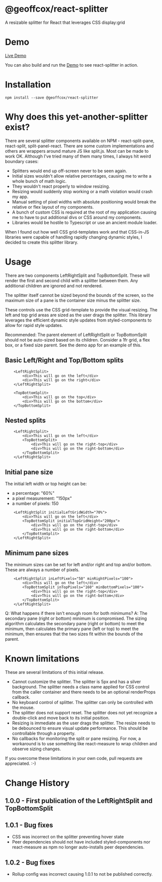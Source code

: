 # @geoffcox/react-splitter
A resizable splitter for React that leverages CSS display:grid

# Demo
[Live Demo](https://geoffcox.github.io/react-splitter-demo/index.html)

You can also build and run the [Demo](/demo) to see react-splitter in action.

# Installation
```npm install --save @geoffcox/react-splitter```

# Why does this yet-another-splitter exist?
There are several splitter components available on NPM - react-split-pane, react-split, split-panel-react. There are some custom implementations and others are wrappers around mature JS like split.js. Most can be made to work OK. Although I've tried many of them many times, I always hit weird boundary cases:

- Splitters would end up off-screen never to be seen again.
- Initial sizes wouldn't allow relative percentages, causing me to write a whole bunch of math logic.
- They wouldn't react properly to window resizing.
- Resizing would suddenly stop working or a math violation would crash my app. 
- Manual setting of pixel widths with absolute positioning would break the relative or flex layout of my components. 
- A bunch of custom CSS is required at the root of my application causing me to have to put additional divs or CSS around my components.
- Libraries would be hostile to Typescript or use an ancient module loader.

When I found out how well CSS grid-templates work and that CSS-in-JS libraries were capable of handling rapidly changing dynamic styles, I decided to create this splitter library.

# Usage

There are two components LeftRightSplit and TopBottomSplit. These will render the first and second child with a splitter between them. Any additional children are ignored and not rendered.

The splitter itself cannot be sized beyond the bounds of the screen, so the maximum size of a pane is the container size minus the splitter size.

These controls use the CSS grid-template to provide the visual resizing. The left and top grid areas are sized as the user drags the splitter. This library leverages the efficient dynamic style updates from styled-components to allow for rapid style updates.

Recommended: The parent element of LeftRightSplit or TopBottomSplit should not be auto-sized based on its children. Consider a 1fr grid, a flex box, or a fixed size parent. See the demo app for an example of this.

## Basic Left/Right and Top/Bottom splits
```tsx
    <LeftRightSplit>
        <div>This will go on the left</div>
        <div>This will go on the right</div>
    </LeftRightSplit>
```

```tsx
    <TopBottomSplit>
        <div>This will go on the top</div>
        <div>This will go on the bottom</div>
    </TopBottomSplit>
```

## Nested splits

```tsx
    <LeftRightSplit>
        <div>This will go on the left</div>
        <TopBottomSplit>
            <div>This will go on the right-top</div>
            <div>This will go on the right-bottom</div>
        </TopBottomSplit>
    </LeftRightSplit>
```
## Initial pane size

The initial left width or top height can be:
- a percentage: "60%"
- a pixel measurement: "150px"
- a number of pixels: 150

```tsx
    <LeftRightSplit initialLeftGridWidth="70%">
        <div>This will go on the left</div>
        <TopBottomSplit initialTopGridHeight="200px">
            <div>This will go on the right-top</div>
            <div>This will go on the right-bottom</div>
        </TopBottomSplit>
    </LeftRightSplit>
```
## Minimum pane sizes

The minimum sizes can be set for left and/or right and top and/or bottom.  These are always a number of pixels.

```tsx
    <LeftRightSplit inLeftPixels="50" minRightPixels="100">
        <div>This will go on the left</div>
        <TopBottomSplit inTopPixels="160" minBottomPixels="100">
            <div>This will go on the right-top</div>
            <div>This will go on the right-bottom</div>
        </TopBottomSplit>
    </LeftRightSplit>
```

Q: What happens if there isn't enough room for both minimums? 
A: The secondary pane (right or bottom) minimum is compromised. The sizing algorithm calculates the secondary pane (right or bottom) to meet the minimum, then calculates the primary pane (left or top) to meet the minimum, then ensures that the two sizes fit within the bounds of the parent.

# Known limitations

These are several limitations of this initial release.

- Cannot customize the splitter. The splitter is 5px and has a silver background. The splitter needs a class name applied for CSS control from the caller container and there needs to be an optional renderProps callback.
- No keyboard control of splitter. The splitter can only be controlled with the mouse.
- The splitter does not support reset. The splitter does not yet recognize a double-click and move back to its initial position.
- Resizing is immediate as the user drags the splitter.  The resize needs to be debounced to ensure visual update performance.  This should be controllable through a property.
- No callbacks for monitoring the split or pane resizing.  For now, a workaround is to use something like react-measure to wrap children and observe sizing changes.

If you overcome these limitations in your own code, pull requests are appreciated. :-)

# Change History
## 1.0.0 - First publication of the LeftRightSplit and TopBottomSplit
## 1.0.1 - Bug fixes
- CSS was incorrect on the splitter preventing hover state
- Peer dependencies should not have included styled-components nor react-measure as npm no longer auto-installs peer dependencies.
## 1.0.2 - Bug fixes
- Rollup config was incorrect causing 1.0.1 to not be published correctly.